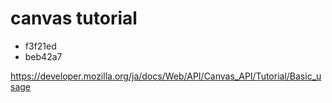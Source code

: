 # canvas tutorial

- f3f21ed
- beb42a7

https://developer.mozilla.org/ja/docs/Web/API/Canvas_API/Tutorial/Basic_usage
